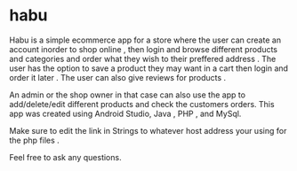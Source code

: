 # habu
Habu is a simple ecommerce app for a store where the user can create an account inorder to shop online  , then login and browse different products and categories and order what they wish to their preffered address . The user has the option to save a product they may want in a cart then login and order it later . The user can also give reviews for products .

An admin or the shop owner in that case  can also use the app to add/delete/edit different products and check  the customers orders.
This app was created using Android Studio, Java , PHP , and MySql.

Make sure to edit the link in Strings to whatever host address your using for the php files .

Feel free to ask any questions.
